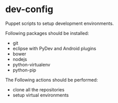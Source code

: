 dev-config
==========

Puppet scripts to setup development environments.

Following packages should be installed:

- git
- eclipse with PyDev and Android plugins
- bower
- nodejs
- python-virtualenv
- python-pip

The Following actions should be performed:

- clone all the repositories
- setup virtual environments
